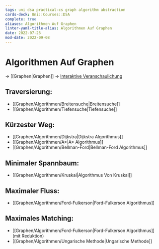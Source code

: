 ```yaml
---
tags: uni dsa practical-cs graph algorithm abstraction
cards-deck: Uni::Courses::DSA
complete: true
aliases: Algorithmen Auf Graphen
linter-yaml-title-alias: Algorithmen Auf Graphen
date: 2022-07-25
mod-date: 2022-09-08
---
```


# Algorithmen Auf Graphen
-> [[Graphen|Graphen]]
-> [Interaktive Veranschaulichung](http://qiao.github.io/PathFinding.js/visual/)

## Traversierung:
- [[Graphen/Algorithmen/Breitensuche|Breitensuche]]
- [[Graphen/Algorithmen/Tiefensuche|Tiefensuche]]

## Kürzester Weg:
- [[Graphen/Algorithmen/Dijkstra|Dijkstra Algorithmus]]
- [[Graphen/Algorithmen/A*|A* Algorithmus]]
- [[Graphen/Algorithmen/Bellman-Ford|Bellman-Ford Algorithmus]]

## Minimaler Spannbaum:
- [[Graphen/Algorithmen/Kruskal|Algorithmus Von Kruskal]]

## Maximaler Fluss:
- [[Graphen/Algorithmen/Ford-Fulkerson|Ford-Fulkerson Algorithmus]]

## Maximales Matching:
- [[Graphen/Algorithmen/Ford-Fulkerson|Ford-Fulkerson Algorithmus]] (mit Reduktion)
- [[Graphen/Algorithmen/Ungarische Methode|Ungarische Methode]]
